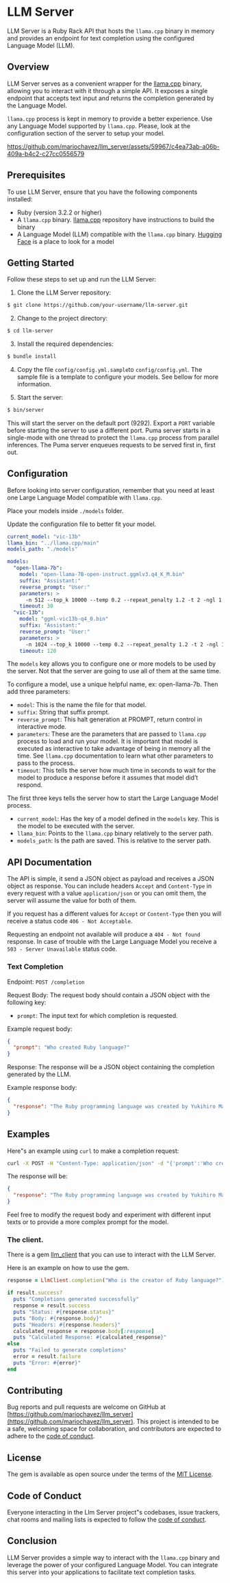 # LLM Server
LLM Server is a Ruby Rack API that hosts the `llama.cpp` binary in memory and provides an endpoint for text completion using the configured Language Model (LLM).

## Overview
LLM Server serves as a convenient wrapper for the [llama.cpp](https://github.com/ggerganov/llama.cpp) binary,
allowing you to interact with it through a simple API. It exposes a single endpoint that accepts text input
and returns the completion generated by the Language Model.

`llama.cpp` process is kept in memory to provide a better experience. Use any Language Model supported by `llama.cpp`.
Please, look at the configuration section of the server to setup your model.

https://github.com/mariochavez/llm_server/assets/59967/c4ea73ab-a06b-409a-b4c2-c27cc0556579

## Prerequisites
To use LLM Server, ensure that you have the following components installed:

- Ruby (version 3.2.2 or higher)
- A `llama.cpp` binary. [llama.cpp](https://github.com/ggerganov/llama.cpp) repository have instructions to build the binary
- A Language Model (LLM) compatible with the `llama.cpp` binary. [Hugging Face](https://huggingface.co/models?pipeline_tag=text-generation&sort=downloads) is a place to look for a model

## Getting Started

Follow these steps to set up and run the LLM Server:

1. Clone the LLM Server repository:

```bash
$ git clone https://github.com/your-username/llm-server.git
```

2. Change to the project directory:

```bash
$ cd llm-server
```

3. Install the required dependencies:

```bash
$ bundle install
```

4. Copy the file `config/config.yml.sample`to `config/config.yml`. The sample file is a template to configure your models. See bellow for more information.

5. Start the server:

```bash
$ bin/server
```

This will start the server on the default port (9292). Export a `PORT` variable before starting the server to use a different port. Puma server starts in a single-mode with one thread to
protect the `llama.cpp` process from parallel inferences. The Puma server enqueues requests to be served first in, first out.

## Configuration
Before looking into server configuration, remember that you need at least one Large Language Model compatible with `llama.cpp`.

Place your models inside `./models` folder.

Update the configuration file to better fit your model.

```yaml
current_model: "vic-13b"
llama_bin: "../llama.cpp/main"
models_path: "./models"

models:
  "open-llama-7b":
    model: "open-llama-7B-open-instruct.ggmlv3.q4_K_M.bin"
    suffix: "Assistant:"
    reverse_prompt: "User:"
    parameters: >
      -n 512 --top_k 10000 --temp 0.2 --repeat_penalty 1.2 -t 2 -ngl 1
    timeout: 30
  "vic-13b":
    model: "ggml-vic13b-q4_0.bin"
    suffix: "Assistant:"
    reverse_prompt: "User:"
    parameters: >
      -n 1024 --top_k 10000 --temp 0.2 --repeat_penalty 1.2 -t 2 -ngl 1
    timeout: 120
```

The `models` key allows you to configure one or more models to be used by the server. Not that the server are going to use all of them at the same time.

To configure a model, use a unique helpful name, ex: open-llama-7b. Then add three parameters:
- `model`: This is the name the file for that model.
- `suffix`: String that suffix prompt.
- `reverse_prompt`: This halt generation at PROMPT, return control in interactive mode.
- `parameters`: These are the parameters that are passed to `llama.cpp` process to load and run your model. It is important that model is executed as interactive to take advantage of being in memory all the time. See `llama.cpp` documentation to learn what other parameters to pass to the process.
- `timeout`: This tells the server how much time in seconds to wait for the model to produce a response before it assumes that model did’t respond.

The first three keys tells the server how to start the Large Language Model process.
- `current_model`: Has the key of a model defined in the `models` key. This is the model to be executed with the server.
- `llama_bin`: Points to the `llama.cpp` binary relatively to the server path.
- `models_path`: Is the path are saved. This is relative to the server path.

## API Documentation
The API is simple, it send a JSON object as payload and receives a JSON object as response. You can include headers `Accept` and `Content-Type` in every request with a value `application/json` or you can omit them, the server will assume the value for both of them.

If you request has a different values for `Accept` or `Content-Type` then you will receive a status code `406 - Not Acceptable`.

Requesting an endpoint not available will produce a `404 - Not found` response. In case of trouble with the Large Language Model you receive a `503 - Server Unavailable` status code.

### Text Completion

Endpoint: `POST /completion`

Request Body:
The request body should contain a JSON object with the following key:

- `prompt`: The input text for which completion is requested.

Example request body:

```json
{
  "prompt": "Who created Ruby language?"
}
```

Response:
The response will be a JSON object containing the completion generated by the LLM.

Example response body:

```json
{
  "response": "The Ruby programming language was created by Yukihiro Matsumoto in the late 1990s. He wanted to create a simple, intuitive and dynamic language that could be used for various purposes such as web development, scripting and data analysis."
}
```

## Examples
Here"s an example using `curl` to make a completion request:

```bash
curl -X POST -H "Content-Type: application/json" -d "{'prompt':'Who created Ruby language?'}" http://localhost:9292/completion
```

The response will be:

```json
{
  "response": "The Ruby programming language was created by Yukihiro Matsumoto in the late 1990s. He wanted to create a simple, intuitive and dynamic language that could be used for various purposes such as web development, scripting and data analysis."
}
```

Feel free to modify the request body and experiment with different input texts or to provide a more complex prompt for the model.

### The client.

There is a gem [llm_client](https://rubygems.org/gems/llm_client) that you can use to interact with the LLM Server.

Here is an example on how to use the gem.

```ruby
response = LlmClient.completion("Who is the creator of Ruby language?")

if result.success?
  puts "Completions generated successfully"
  response = result.success
  puts "Status: #{response.status}"
  puts "Body: #{response.body}"
  puts "Headers: #{response.headers}"
  calculated_response = response.body[:response]
  puts "Calculated Response: #{calculated_response}"
else
  puts "Failed to generate completions"
  error = result.failure
  puts "Error: #{error}"
end
```

## Contributing

Bug reports and pull requests are welcome on GitHub at [https://github.com/mariochavez/llm_server](https://github.com/mariochavez/llm_server).
This project is intended to be a safe, welcoming space for collaboration, and contributors are expected to adhere to the [code of conduct](https://github.com/mariochavez/llm_server/blob/main/CODE_OF_CONDUCT.md).

## License

The gem is available as open source under the terms of the [MIT License](https://github.com/mariochavez/llm_server/blob/main/LICENSE.txt).

## Code of Conduct

Everyone interacting in the Llm Server project"s codebases, issue trackers, chat rooms and mailing lists is expected to follow the [code of conduct](https://github.com/mariochavez/llm_server/blob/main/CODE_OF_CONDUCT.md).

## Conclusion
LLM Server provides a simple way to interact with the `llama.cpp` binary and leverage the power of your configured Language Model. You can integrate this server into your applications to facilitate text completion tasks.
